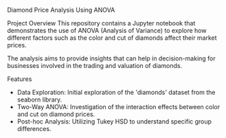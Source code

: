 Diamond Price Analysis Using ANOVA

Project Overview
This repository contains a Jupyter notebook that demonstrates the use of ANOVA (Analysis of Variance) 
to explore how different factors such as the color and cut of diamonds affect their market prices. 

The analysis aims to provide insights that can help in decision-making for businesses involved in the trading and valuation of diamonds.

Features

- Data Exploration: Initial exploration of the 'diamonds' dataset from the seaborn library.
- Two-Way ANOVA: Investigation of the interaction effects between color and cut on diamond prices.
- Post-hoc Analysis: Utilizing Tukey HSD to understand specific group differences.
